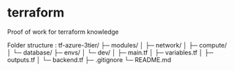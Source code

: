 # terraform
Proof of work for terraform knowledge 

Folder structure : 
tf-azure-3tier/
├─ modules/
│  ├─ network/
│  ├─ compute/
│  └─ database/
├─ envs/
│  └─ dev/
│      ├─ main.tf
│      ├─ variables.tf
│      ├─ outputs.tf
│      └─ backend.tf
├─ .gitignore
└─ README.md

